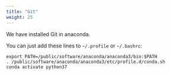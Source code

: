 ```yaml
---
title: "Git"
weight: 25
---
```


We have installed Git in anaconda.

You can just add these lines to `~/.profile` or `~/.bashrc`:

```
export PATH=/public/software/anaconda/anaconda3/bin:$PATH
. /public/software/anaconda/anaconda3/etc/profile.d/conda.sh
conda activate python37
```